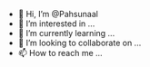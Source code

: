 - 👋 Hi, I’m @Pahsunaal
- 👀 I’m interested in ...
- 🌱 I’m currently learning ...
- 💞️ I’m looking to collaborate on ...
- 📫 How to reach me ...

<!---
Pahsunaal/Pahsunaal is a ✨ special ✨ repository because its `README.md` (this file) appears on your GitHub profile.
You can click the Preview link to take a look at your changes.
--->
